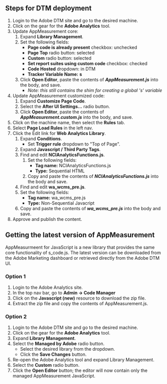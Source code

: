 ## Steps for DTM deployment
1. Login to the Adobe DTM site and go to the desired machine.
2. Click on the gear for the **Adobe Analytics** tool.
3. Update AppMeasurement core:
   1. Expand **Library Management**.
   2. Set the following fields:
      - **Page code is already present** checkbox: unchecked
      - **Page Top** radio button: selected
      - **Custom** radio button: selected
      - **Set report suites using custom code** checkbox: checked
      - **Code Hosted** dropdown: in DTM
      - **Tracker Variable Name:** __s__
   3. Click **Open Editor**, paste the contents of **_AppMeasurement.js_** into the body, and save.
      - _Note: this still contains the shim for creating a global 's' variable_
4. Update AppMeasurement customized code:
   1. Expand **Customize Page Code**.
   2. Select the **After UI Settings...** radio button.
   3. Click **Open Editor**, paste the contents of **_AppMeasurement.custom.js_** into the body, and save.
5. Click on the machine name, then select the **Rules** tab.
6. Select **Page Load Rules** in the left nav.
7. Click the Edit link for **Web Analytics Library**.
   1. Expand **Conditions**.
      - Set **Trigger rule** dropdown to "Top of Page".
   2. Expand **Javascript / Third Party Tags**.
   3. Find and edit **NCIAnalyticsFunctions.js**.
      1. Set the following fields:
         - **Tag name:** NCIAnalyticsFunctions.js
         - **Type:** Sequential HTML
      2. Copy and paste the contents of **_NCIAnalyticsFunctions.js_** into the body and save.
   4. Find and edit **wa_wcms_pre.js**.
   5. Set the following fields:
      - **Tag name:** wa_wcms_pre.js
      - **Type:** Non-Sequential Javacript
   6. Copy and paste the contents of **_wa_wcms_pre.js_** into the body and save.
8. Approve and publish the content.

## Getting the latest version of AppMeasurement
AppMeasurmeent for JavaScript is a new library that provides the same core functionality of s_code.js. The latest version can be downloaded from the Adobe Marketing dashboard or retrieved directly from the Adobe DTM UI.
### Option 1
1. Login to the Adobe Analytics site.
2. In the top nav bar, go to **Admin -> Code Manager**
3. Click on the **Javascript (new)** resource to download the zip file. 
4. Extract the zip file and copy the contents of AppMeasurement.js. 
### Option 2 
1. Login to the Adobe DTM site and go to the desired machine.
2. Click on the gear for the **Adobe Analytics** tool.
3. Expand **Library Management**.
4. Select the **Managed by Adobe** radio button.
   - Select the desired library from the dropdown.
   - Click the **Save Changes** button. 
5. Re-open the Adobe Analytics tool and expand Library Management. 
6. Select the **Custom** radio button. 
7. Click the **Open Editor** button; the editor will now contain only the managed AppMeasurement JavaScript. 